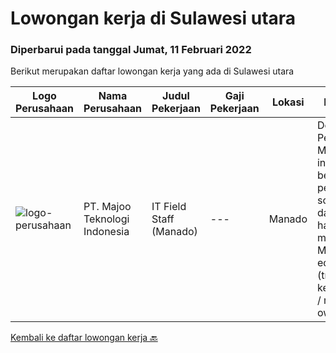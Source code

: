 
  # Lowongan kerja di Sulawesi utara

  ### Diperbarui pada tanggal Jumat, 11 Februari 2022

  Berikut merupakan daftar lowongan kerja yang ada di Sulawesi utara

  |Logo Perusahaan | Nama Perusahaan | Judul Pekerjaan | Gaji Pekerjaan | Lokasi | Deskripsi | Tanggal diunggah | Pranala |
  | -------------- | --------------- | --------------- | --------- | --------- | -------------- | ------- | ----------- |
  |![logo-perusahaan](https://image-service-cdn.seek.com.au/2a2c8a948d223cf92abbc34c9b4e6cee325386db/ee4dce1061f3f616224767ad58cb2fc751b8d2dc)|PT. Majoo Teknologi Indonesia|IT Field Staff (Manado)|---|Manado|Deskripsi Pekerjaan: Melakukan instalasi beserta pengaturan software dan hardware majoo. Memberikan edukasi (training) kepada staff / manager/ owner...|Senin, 07 Februari 2022|https://www.jobstreet.co.id/id/job/it-field-staff-manado-3782397?token=0~2b141ed5-1bad-45d1-828a-5df8786e564f&sectionRank=1&jobId=jobstreet-id-job-3782397|


  [Kembali ke daftar lowongan kerja 🔙](../README.md#daftar-lowongan-kerja)
  